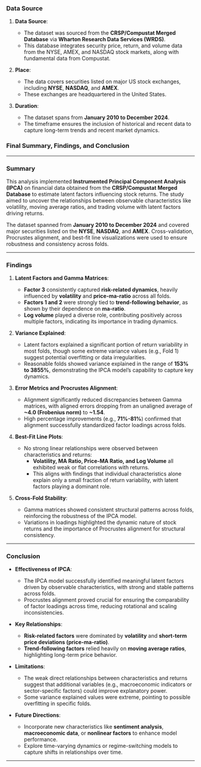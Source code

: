 ### **Data Source**

1. **Data Source**:
   - The dataset was sourced from the **CRSP/Compustat Merged Database** via **Wharton Research Data Services (WRDS)**.
   - This database integrates security price, return, and volume data from the NYSE, AMEX, and NASDAQ stock markets, along with fundamental data from Compustat.

2. **Place**:
   - The data covers securities listed on major US stock exchanges, including **NYSE**, **NASDAQ**, and **AMEX**.
   - These exchanges are headquartered in the United States.

3. **Duration**:
   - The dataset spans from **January 2010 to December 2024**.
   - The timeframe ensures the inclusion of historical and recent data to capture long-term trends and recent market dynamics.

### **Final Summary, Findings, and Conclusion**

---

### **Summary**
This analysis implemented **Instrumented Principal Component Analysis (IPCA)** on financial data obtained from the **CRSP/Compustat Merged Database** to estimate latent factors influencing stock returns. The study aimed to uncover the relationships between observable characteristics like volatility, moving average ratios, and trading volume with latent factors driving returns.

The dataset spanned from **January 2010 to December 2024** and covered major securities listed on the **NYSE**, **NASDAQ**, and **AMEX**. Cross-validation, Procrustes alignment, and best-fit line visualizations were used to ensure robustness and consistency across folds.

---

### **Findings**
1. **Latent Factors and Gamma Matrices**:
   - **Factor 3** consistently captured **risk-related dynamics**, heavily influenced by **volatility** and **price-ma-ratio** across all folds.
   - **Factors 1 and 2** were strongly tied to **trend-following behavior**, as shown by their dependence on **ma-ratio**.
   - **Log volume** played a diverse role, contributing positively across multiple factors, indicating its importance in trading dynamics.

2. **Variance Explained**:
   - Latent factors explained a significant portion of return variability in most folds, though some extreme variance values (e.g., Fold 1) suggest potential overfitting or data irregularities.
   - Reasonable folds showed variance explained in the range of **153% to 3855%**, demonstrating the IPCA model’s capability to capture key dynamics.

3. **Error Metrics and Procrustes Alignment**:
   - Alignment significantly reduced discrepancies between Gamma matrices, with aligned errors dropping from an unaligned average of **~4.0 (Frobenius norm)** to **~1.54**.
   - High percentage improvements (e.g., **71%-81%**) confirmed that alignment successfully standardized factor loadings across folds.

4. **Best-Fit Line Plots**:
   - No strong linear relationships were observed between characteristics and returns:
     - **Volatility, MA Ratio, Price-MA Ratio, and Log Volume** all exhibited weak or flat correlations with returns.
     - This aligns with findings that individual characteristics alone explain only a small fraction of return variability, with latent factors playing a dominant role.

5. **Cross-Fold Stability**:
   - Gamma matrices showed consistent structural patterns across folds, reinforcing the robustness of the IPCA model.
   - Variations in loadings highlighted the dynamic nature of stock returns and the importance of Procrustes alignment for structural consistency.

---

### **Conclusion**
- **Effectiveness of IPCA**:
  - The IPCA model successfully identified meaningful latent factors driven by observable characteristics, with strong and stable patterns across folds.
  - Procrustes alignment proved crucial for ensuring the comparability of factor loadings across time, reducing rotational and scaling inconsistencies.

- **Key Relationships**:
  - **Risk-related factors** were dominated by **volatility** and **short-term price deviations (price-ma-ratio)**.
  - **Trend-following factors** relied heavily on **moving average ratios**, highlighting long-term price behavior.

- **Limitations**:
  - The weak direct relationships between characteristics and returns suggest that additional variables (e.g., macroeconomic indicators or sector-specific factors) could improve explanatory power.
  - Some variance explained values were extreme, pointing to possible overfitting in specific folds.

- **Future Directions**:
  - Incorporate new characteristics like **sentiment analysis**, **macroeconomic data**, or **nonlinear factors** to enhance model performance.
  - Explore time-varying dynamics or regime-switching models to capture shifts in relationships over time.

---
